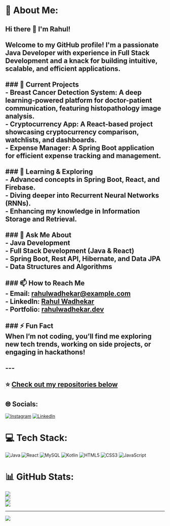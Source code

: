 # 💫 About Me:
## Hi there 👋 I'm Rahul!<br><br>Welcome to my GitHub profile! I'm a passionate Java Developer with experience in Full Stack Development and a knack for building intuitive, scalable, and efficient applications.<br><br>### 🔭 Current Projects<br>- **Breast Cancer Detection System**: A deep learning-powered platform for doctor-patient communication, featuring histopathology image analysis.<br>- **Cryptocurrency App**: A React-based project showcasing cryptocurrency comparison, watchlists, and dashboards.<br>- **Expense Manager**: A Spring Boot application for efficient expense tracking and management.<br><br>### 🌱 Learning & Exploring<br>- Advanced concepts in **Spring Boot**, **React**, and **Firebase**.<br>- Diving deeper into **Recurrent Neural Networks (RNNs)**.<br>- Enhancing my knowledge in **Information Storage and Retrieval**.<br><br>### 💬 Ask Me About<br>- Java Development<br>- Full Stack Development (Java & React)<br>- Spring Boot, Rest API, Hibernate, and Data JPA<br>- Data Structures and Algorithms<br><br>### 📫 How to Reach Me<br>- Email: [rahulwadhekar@example.com](mailto:rahulwadhekar@example.com)<br>- LinkedIn: [Rahul Wadhekar](https://linkedin.com/in/rahulwadhekar)<br>- Portfolio: [rahulwadhekar.dev](https://rahulwadhekar.dev)<br><br>### ⚡ Fun Fact<br>When I’m not coding, you’ll find me exploring new tech trends, working on side projects, or engaging in hackathons!<br><br>---<br><br>⭐️ [Check out my repositories below](#)<br>


## 🌐 Socials:
[![Instagram](https://img.shields.io/badge/Instagram-%23E4405F.svg?logo=Instagram&logoColor=white)](https://instagram.com/mr_rahul_18_03) [![LinkedIn](https://img.shields.io/badge/LinkedIn-%230077B5.svg?logo=linkedin&logoColor=white)](https://linkedin.com/in/rahul-wadhekar-954a45225) 

# 💻 Tech Stack:
![Java](https://img.shields.io/badge/java-%23ED8B00.svg?style=for-the-badge&logo=openjdk&logoColor=white) ![React](https://img.shields.io/badge/react-%2320232a.svg?style=for-the-badge&logo=react&logoColor=%2361DAFB) ![MySQL](https://img.shields.io/badge/mysql-4479A1.svg?style=for-the-badge&logo=mysql&logoColor=white) ![Kotlin](https://img.shields.io/badge/kotlin-%237F52FF.svg?style=for-the-badge&logo=kotlin&logoColor=white) ![HTML5](https://img.shields.io/badge/html5-%23E34F26.svg?style=for-the-badge&logo=html5&logoColor=white) ![CSS3](https://img.shields.io/badge/css3-%231572B6.svg?style=for-the-badge&logo=css3&logoColor=white) ![JavaScript](https://img.shields.io/badge/javascript-%23323330.svg?style=for-the-badge&logo=javascript&logoColor=%23F7DF1E)
# 📊 GitHub Stats:
![](https://github-readme-stats.vercel.app/api?username=rahulwadhekar&theme=dark&hide_border=false&include_all_commits=false&count_private=false)<br/>
![](https://github-readme-streak-stats.herokuapp.com/?user=rahulwadhekar&theme=dark&hide_border=false)<br/>
![](https://github-readme-stats.vercel.app/api/top-langs/?username=rahulwadhekar&theme=dark&hide_border=false&include_all_commits=false&count_private=false&layout=compact)

---
[![](https://visitcount.itsvg.in/api?id=rahulwadhekar&icon=0&color=0)](https://visitcount.itsvg.in)

<!-- Proudly created with GPRM ( https://gprm.itsvg.in ) -->
